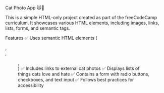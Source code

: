 Cat Photo App 🐱📸

This is a simple HTML-only project created as part of the freeCodeCamp curriculum. It showcases various HTML elements, including images, links, lists, forms, and semantic tags.

Features
✅ Uses semantic HTML elements (<main>, <section>, <figure>, <footer>)
✅ Includes links to external cat photos
✅ Displays lists of things cats love and hate
✅ Contains a form with radio buttons, checkboxes, and text input
✅ Follows best practices for accessibility
